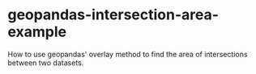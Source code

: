 # geopandas-intersection-area-example

How to use geopandas' overlay method to find the area of intersections between two datasets.
